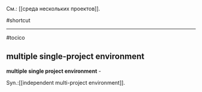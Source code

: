 См.: [[среда нескольких проектов]].

#shortcut




<hr/>

#tocico

## multiple single-project environment

<b>multiple single project environment</b> - 
  

Syn.:[[independent multi-project environment]].


